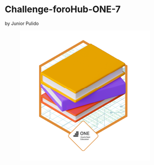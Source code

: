 # Challenge-foroHub-ONE-7
by Junior Pulido
<p align="center">
<img src="https://github.com/JPulido999/Challenge-literalura-ONE-7/blob/main/badge%20literalura.png"/>
</p>